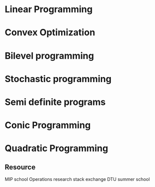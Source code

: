 


# Linear Programming

# Convex Optimization


# Bilevel programming

# Stochastic programming

# Semi definite programs

# Conic Programming

# Quadratic Programming

## Resource
MIP school
Operations research stack exchange
DTU summer school